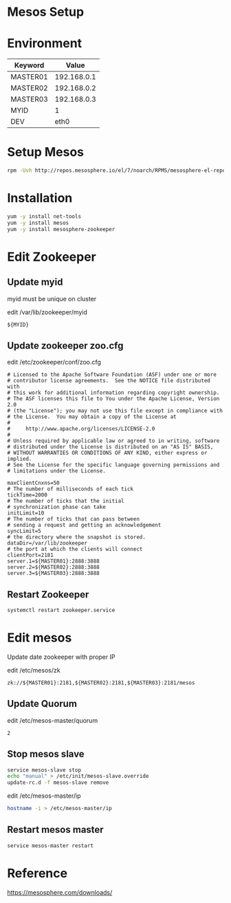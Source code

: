 # Mesos Setup

# Environment

Keyword | Value
----    | -----
MASTER01 | 192.168.0.1
MASTER02 | 192.168.0.2
MASTER03 | 192.168.0.3
MYID	| 1
DEV	| eth0

# Setup Mesos

~~~bash
rpm -Uvh http://repos.mesosphere.io/el/7/noarch/RPMS/mesosphere-el-repo-7-1.noarch.rpm
~~~

# Installation

~~~bash
yum -y install net-tools
yum -y install mesos
yum -y install mesosphere-zookeeper
~~~

# Edit Zookeeper

## Update myid

myid must be unique on cluster

edit /var/lib/zookeeper/myid

~~~text
${MYID}
~~~

## Update zookeeper zoo.cfg

edit /etc/zookeeper/conf/zoo.cfg

~~~text
# Licensed to the Apache Software Foundation (ASF) under one or more
# contributor license agreements.  See the NOTICE file distributed with
# this work for additional information regarding copyright ownership.
# The ASF licenses this file to You under the Apache License, Version 2.0
# (the "License"); you may not use this file except in compliance with
# the License.  You may obtain a copy of the License at
#
#     http://www.apache.org/licenses/LICENSE-2.0
#
# Unless required by applicable law or agreed to in writing, software
# distributed under the License is distributed on an "AS IS" BASIS,
# WITHOUT WARRANTIES OR CONDITIONS OF ANY KIND, either express or implied.
# See the License for the specific language governing permissions and
# limitations under the License.

maxClientCnxns=50
# The number of milliseconds of each tick
tickTime=2000
# The number of ticks that the initial
# synchronization phase can take
initLimit=10
# The number of ticks that can pass between
# sending a request and getting an acknowledgement
syncLimit=5
# the directory where the snapshot is stored.
dataDir=/var/lib/zookeeper
# the port at which the clients will connect
clientPort=2181
server.1=${MASTER01}:2888:3888
server.2=${MASTER02}:2888:3888
server.3=${MASTER03}:2888:3888
~~~

## Restart Zookeeper

~~~bash
systemctl restart zookeeper.service
~~~

# Edit mesos

Update date zookeeper with proper IP

edit /etc/mesos/zk

~~~text
zk://${MASTER01}:2181,${MASTER02}:2181,${MASTER03}:2181/mesos
~~~

## Update Quorum

edit /etc/mesos-master/quorum

~~~text
2
~~~

## Stop mesos slave

~~~bash
service mesos-slave stop
echo "manual" > /etc/init/mesos-slave.override
update-rc.d -f mesos-slave remove
~~~

edit /etc/mesos-master/ip

~~~bash
hostname -i > /etc/mesos-master/ip
~~~

## Restart mesos master

~~~bash
service mesos-master restart
~~~

# Reference

https://mesosphere.com/downloads/
